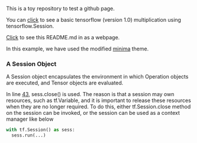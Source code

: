 

This is a toy repository to test a github page.

You can [click](https://github.com/ffliza/hello-world/blob/master/matrix_multiplication_tf.py) to see a basic tensorflow (version 1.0) multiplication using tensorflow.Session. 

[Click](https://ffliza.github.io/hello-world-tf-Session/) to see this README.md in as a webpage. 

In this example, we have used the modified [minima](https://pages.github.com/themes/) theme.

### A Session Object

A Session object encapsulates the environment in which Operation objects are executed, and Tensor objects are evaluated.

In line [43](https://github.com/ffliza/hello-world/blob/master/matrix_multiplication_tf.py), sess.close() is used. The reason is that a session may own resources, such as tf.Variable, and it is important to release these resources when they are no longer required. To do this, either tf.Session.close method on the session can be invoked, or the session can be used as a context manager like below

```python
with tf.Session() as sess:
  sess.run(...)
```
